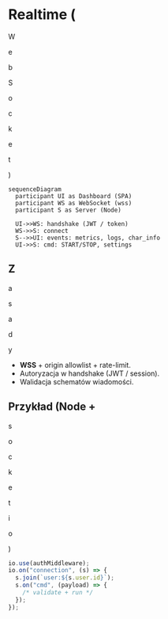 ﻿# Realtime (

W

e

b

S

o

c

k

e

t

)

```mermaid
sequenceDiagram
  participant UI as Dashboard (SPA)
  participant WS as WebSocket (wss)
  participant S as Server (Node)

  UI->>WS: handshake (JWT / token)
  WS->>S: connect
  S-->>UI: events: metrics, logs, char_info
  UI->>S: cmd: START/STOP, settings

```
## Z

a

s

a

d

y

- **WSS** + origin allowlist + rate-limit.
- Autoryzacja w handshake (JWT / session).
- Walidacja schematów wiadomości.
## Przykład (Node +

s

o

c

k

e

t

i

o

)

```ts
io.use(authMiddleware);
io.on("connection", (s) => {
  s.join(`user:${s.user.id}`);
  s.on("cmd", (payload) => {
    /* validate + run */
  });
});
```

